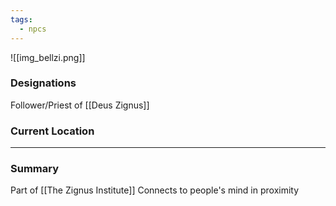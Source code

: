 ```yaml
---
tags:
  - npcs
---
```

![[img_bellzi.png]]

### Designations
Follower/Priest of [[Deus Zignus]]

### Current Location


___
### Summary
Part of [[The Zignus Institute]]
Connects to people's mind in proximity